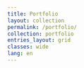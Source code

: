 ```yaml
---
title: Portfolio
layout: collection
permalink: /portfolio/
collection: portfolio
entries_layout: grid
classes: wide
lang: en
---
```


